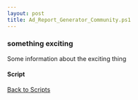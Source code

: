 ```yaml
---
layout: post
title: Ad_Report_Generator_Community.ps1
---
```


### something exciting

Some information about the exciting thing

#### Script

<script src="https://gist-it.appspot.com/github.com/BanterBoy/scripts-blog/blob/master/PowerShell/functions/activeDirectory/Ad_Report_Generator_Community.ps1"></script>

<a href="/menu/_pages/scripts.html">Back to Scripts</a>
